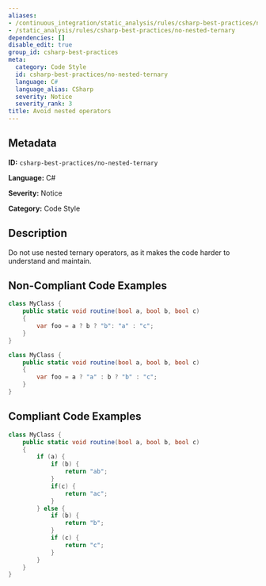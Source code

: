 ```yaml
---
aliases:
- /continuous_integration/static_analysis/rules/csharp-best-practices/no-nested-ternary
- /static_analysis/rules/csharp-best-practices/no-nested-ternary
dependencies: []
disable_edit: true
group_id: csharp-best-practices
meta:
  category: Code Style
  id: csharp-best-practices/no-nested-ternary
  language: C#
  language_alias: CSharp
  severity: Notice
  severity_rank: 3
title: Avoid nested operators
---
```

<!--  SOURCED FROM https://github.com/DataDog/datadog-static-analyzer-rule-docs -->


## Metadata
**ID:** `csharp-best-practices/no-nested-ternary`

**Language:** C#

**Severity:** Notice

**Category:** Code Style

## Description
Do not use nested ternary operators, as it makes the code harder to understand and maintain.

## Non-Compliant Code Examples
```csharp
class MyClass {
    public static void routine(bool a, bool b, bool c)
    {
        var foo = a ? b ? "b": "a" : "c";
    }
}

```

```csharp
class MyClass {
    public static void routine(bool a, bool b, bool c)
    {
        var foo = a ? "a" : b ? "b" : "c";
    }
}

```

## Compliant Code Examples
```csharp
class MyClass {
    public static void routine(bool a, bool b, bool c)
    {
        if (a) {
            if (b) {
                return "ab";
            }
            if(c) {
                return "ac";
            }
        } else {
            if (b) {
                return "b";
            }
            if (c) {
                return "c";
            }
        }
    }
}

```
